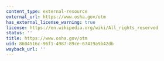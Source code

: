 ```yaml
---
content_type: external-resource
external_url: https://www.osha.gov/otm
has_external_license_warning: true
license: https://en.wikipedia.org/wiki/All_rights_reserved
status: ''
title: https://www.osha.gov/otm
uid: 8604516c-96f1-4987-89ce-67419a9b42db
wayback_url: ''
---
```

